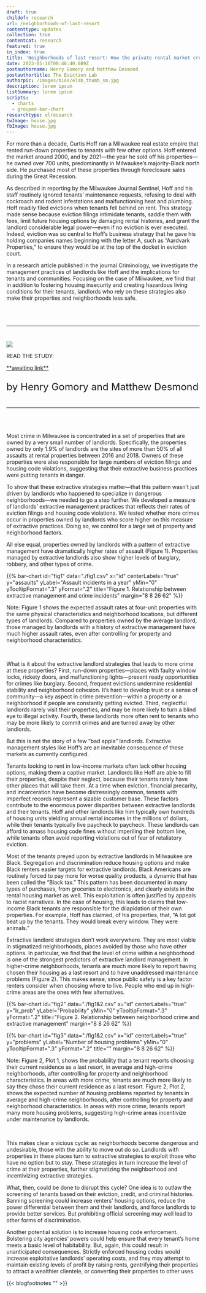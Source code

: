 ```yaml
---
draft: true
childof: research
url: /neighborhoods-of-last-resort
contenttype: updates
collection: true
contentcat: research
featured: true
in_index: true
title: 'Neighborhoods of last resort: How the private rental market creates crime hot spots'
date: 2023-05-16T00:46:40.089Z
postauthorname: Henry Gomory and Matthew Desmond
postauthortitle: The Eviction Lab
authorpic: /images/bios/elab_thumb_sm.jpg
description: lorem ipsum
listSummary: lorem ipsum
scripts:
  - charts
  - grouped-bar-chart
researchtype: elresearch
twImage: house.jpg
fbImage: house.jpg
---
```

<span class="dropcap green">F</span>or more than a decade, Curtis Hoff ran a Milwaukee real estate empire that rented run-down properties to tenants with few other options. Hoff entered the market around 2000, and by 2021—the year he sold off his properties—he owned over 700 units, predominantly in Milwaukee’s majority-Black north side. He purchased most of these properties through foreclosure sales during the Great Recession. 

As described in reporting by the Milwaukee Journal Sentinel, Hoff and his staff routinely ignored tenants’ maintenance requests, refusing to deal with cockroach and rodent infestations and malfunctioning heat and plumbing. Hoff readily filed evictions when tenants fell behind on rent. This strategy made sense because eviction filings intimidate tenants, saddle them with fees, limit future housing options by damaging rental histories, and grant the landlord considerable legal power—even if no eviction is ever executed. Indeed, eviction was so central to Hoff’s business strategy that he gave his holding companies names beginning with the letter A, such as “Aardvark Properties,” to ensure they would be at the top of the docket in eviction court. 

In a research article published in the journal Criminology, we investigate the management practices of landlords like Hoff and the implications for tenants and communities. Focusing on the case of Milwaukee, we find that in addition to fostering housing insecurity and creating hazardous living conditions for their tenants, landlords who rely on these strategies also make their properties and neighborhoods less safe.

<hr style="border-top-color: #2c897f; margin: 4rem 0 2.4rem;">

<div class="d-flex flex-wrap flex-md-nowrap align-items-center mw-100">
    <div class="pr-12 pr-md-0">
        <a href="https://www.rsfjournal.org/content/9/3/186.abstract" target="_blank" rel="noreferrer noopener"><img class="journal-image mb-3 mb-md-0" src="rsf-cover-5-2023.jpg" /></a>
    </div>
    <div class="ml-md-3"><p class="green gt-eesti journal-subheading">READ THE STUDY:</p>
        <p><a class="green gt-eesti journal-heading" href="https://www.rsfjournal.org/content/9/3/186.abstract" target="_blank" rel="noreferrer noopener">**awaiting link**</a></p>
        <p class="mt-3" style="font-size: 1.6rem;">by Henry Gomory and Matthew Desmond</p>
    </div>
</div>

<hr style="border-top-color: #2c897f; margin: 2.4rem 0 4rem;">

Most crime in Milwaukee is concentrated in a set of properties that are owned by a very small number of landlords. Specifically, the properties owned by only 1.9% of landlords are the sites of more than 50% of all assaults at rental properties between 2016 and 2018. Owners of these properties were also responsible for large numbers of eviction filings and housing code violations, suggesting that their extractive business practices were putting tenants in danger.

To show that these extractive strategies matter—that this pattern wasn’t just driven by landlords who happened to specialize in dangerous neighborhoods—we needed to go a step further. We developed a measure of landlords’ extractive management practices that reflects their rates of eviction filings and housing code violations. We tested whether more crimes occur in properties owned by landlords who score higher on this measure of extractive practices. Doing so, we control for a large set of property and neighborhood factors. 

All else equal, properties owned by landlords with a pattern of extractive management have dramatically higher rates of assault (Figure 1). Properties managed by extractive landlords also show higher levels of burglary, robbery, and other types of crime.

{{% bar-chart
  id="fig1"
  data="./fig1.csv"
  x="id"
  centerLabels="true"
  y="assaults"
  yLabel="Assault incidents in a year"
  yMin="0"
  yTooltipFormat=".3"
  yFormat=".2"
  title="Figure 1. Relationship between extractive management and crime incidents"
  margin="8 8 26 62"
%}}
  <div class="figcaption px-0 mb-0">
    <p class="mb-0">
Note: Figure 1 shows the expected assault rates at four-unit properties with the same physical characteristics and neighborhood locations, but different types of landlords. Compared to properties owned by the average landlord, those managed by landlords with a history of extractive management have much higher assault rates, even after controlling for property and neighborhood characteristics.
    </p>
    <br>
  </div>

What is it about the extractive landlord strategies that leads to more crime at these properties? First, run-down properties—places with faulty window locks, rickety doors, and malfunctioning lights—present ready opportunities for crimes like burglary. Second, frequent evictions undermine residential stability and neighborhood cohesion. It’s hard to develop trust or a sense of community—a key aspect in crime prevention—within a property or a neighborhood if people are constantly getting evicted. Third, neglectful landlords rarely visit their properties, and may be more likely to turn a blind eye to illegal activity. Fourth, these landlords more often rent to tenants who may be more likely to commit crimes and are turned away by other landlords. 

But this is not the story of a few “bad apple” landlords. Extractive management styles like Hoff’s are an inevitable consequence of these markets as currently configured. 

Tenants looking to rent in low-income markets often lack other housing options, making them a captive market. Landlords like Hoff are able to fill their properties, despite their neglect, because their tenants rarely have other places that will take them. At a time when eviction, financial precarity, and incarceration have become distressingly common, tenants with imperfect records represent a sizable customer base. These factors contribute to the enormous power disparities between extractive landlords and their tenants. Hoff and other landlords like him typically own hundreds of housing units yielding annual rental incomes in the millions of dollars, while their tenants typically live paycheck to paycheck. These landlords can afford to amass housing code fines without imperiling their bottom line, while tenants often avoid reporting violations out of fear of retaliatory eviction. 

Most of the tenants preyed upon by extractive landlords in Milwaukee are Black. Segregation and discrimination reduce housing options and make Black renters easier targets for extractive landlords. Black Americans are routinely forced to pay more for worse quality products, a dynamic that has been called the “Black tax.” This pattern has been documented in many types of purchases, from groceries to electronics, and clearly exists in the rental housing market as well. This exploitation is often justified by appeals to racist narratives. In the case of housing, this leads to claims that low-income Black tenants are responsible for the dilapidation of their own properties. For example, Hoff has claimed, of his properties, that, “A lot got beat up by the tenants. They would break every window. They were animals.”

Extractive landlord strategies don’t work everywhere. They are most viable in stigmatized neighborhoods, places avoided by those who have other options. In particular, we find that the level of crime within a neighborhood is one of the strongest predictors of extractive landlord management. In higher-crime neighborhoods, tenants are much more likely to report having chosen their housing as a last resort and to have unaddressed maintenance problems (Figure 2). This makes sense, since public safety is a key factor renters consider when choosing where to live. People who end up in high-crime areas are the ones with few alternatives. 

{{% bar-chart
  id="fig2"
  data="./fig1&2.csv"
  x="id"
  centerLabels="true"
  y="lr_prob"
  yLabel="Probability"
  yMin="0"
  yTooltipFormat=".3"
  yFormat=".2"
  title="Figure 2. Relationship between neighborhood crime and extractive management"
  margin="8 8 26 62"
%}}

{{% bar-chart
  id="fig3"
  data="./fig1&2.csv"
  x="id"
  centerLabels="true"
  y="problems"
  yLabel="Number of housing problems"
  yMin="0"
  yTooltipFormat=".3"
  yFormat=".2"
  title=""
  margin="8 8 26 62"
%}}

  <div class="figcaption px-0 mb-0">
    <p class="mb-0">
Note: Figure 2, Plot 1, shows the probability that a tenant reports choosing their current residence as a last resort, in average and high-crime neighborhoods, after controlling for property and neighborhood characteristics. In areas with more crime, tenants are much more likely to say they chose their current residence as a last resort. Figure 2, Plot 2, shows the expected number of housing problems reported by tenants in average and high-crime neighborhoods, after controlling for property and neighborhood characteristics. In areas with more crime, tenants report many more housing problems, suggesting high-crime areas incentivize under maintenance by landlords.
    </p>
    <br>
  </div>

This makes clear a vicious cycle: as neighborhoods become dangerous and undesirable, those with the ability to move out do so. Landlords with properties in these places turn to extractive strategies to exploit those who have no option but to stay. These strategies in turn increase the level of crime at their properties, further stigmatizing the neighborhood and incentivizing extractive strategies. 

What, then, could be done to disrupt this cycle? One idea is to outlaw the screening of tenants based on their eviction, credit, and criminal histories. Banning screening could increase renters’ housing options, reduce the power differential between them and their landlords, and force landlords to provide better services. But prohibiting official screening may well lead to other forms of discrimination.

Another potential solution is to increase housing code enforcement. Bolstering city agencies’ powers could help ensure that every tenant’s home meets a basic level of habitability. But, again, this could result in unanticipated consequences. Strictly enforced housing codes would increase exploitative landlords’ operating costs, and they may attempt to maintain existing levels of profit by raising rents, gentrifying their properties to attract a wealthier clientele, or converting their properties to other uses. 

{{< blogfootnotes 
"" >}}